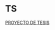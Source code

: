 # TS
[PROYECTO DE TESIS](https://docs.google.com/document/d/11Ix4uhd0qKQPS4KVUNdoItNd4Y024h_6tXs5N3UmO3Y/edit?usp=sharing)
